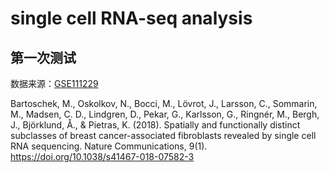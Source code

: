 # single cell RNA-seq analysis

## 第一次测试

数据来源：[GSE111229](https://www.ncbi.nlm.nih.gov/geo/query/acc.cgi?acc=GSE111229)

Bartoschek, M., Oskolkov, N., Bocci, M., Lövrot, J., Larsson, C., Sommarin, M., Madsen, C. D., Lindgren, D., Pekar, G., Karlsson, G., Ringnér, M., Bergh, J., Björklund, Å., & Pietras, K. (2018). Spatially and functionally distinct subclasses of breast cancer-associated fibroblasts revealed by single cell RNA sequencing. Nature Communications, 9(1). https://doi.org/10.1038/s41467-018-07582-3

